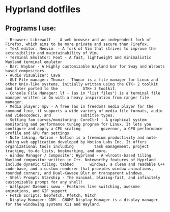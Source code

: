 
# Hyprland dotfiles

## Programs I use:
    - Browser: Librewolf -  A web browser and an independent fork of Firefox, which aims to be more private and secure than Firefox.
    - Text editor: Neovim  - A fork of Vim that strives to improve the extensibility and maintainability of Vim.
    - Terminal Emulator: Foot - A fast, lightweight and minimalistic Wayland terminal emulator
    - Bar: Waybar - A Highly customizable Wayland bar for Sway and Wlroots based compositors.
    - Audio Visualizer: Cava
    - GUI File manager: Thunar - Thunar is a file manager for Linux and other Unix-like systems, initially written using the GTK+ 2 toolkit and later ported to the           GTK+ 3 toolkit.
    - Console File Manager: lf - (as in "list files") is a terminal file manager written in Go with a heavy inspiration from ranger file manager.
    - Media player: mpv - A free (as in freedom) media player for the command line, it supports a wide variety of media file formats, audio and videocodecs, and             subtitle types.
    - Setting fan curves/monitoring: CoreCtrl - A graphical system monitoring and performance tuning program for Linux. It lets you configure and apply a CPU scaling         governor, a GPU performance profile and GPU fan settings
    - Note taking: Notion - Notion is a freemium productivity and note-taking web application developed by Notion Labs Inc. It offers organizational tools including         task management, project tracking, to-do lists, bookmarking, and more.
    - Window Manager / Compositer: Hyprland - A wlroots-based tiling Wayland compositor written in C++. Noteworthy features of Hyprland include dynamic tiling, tabbed       windows, a clean and readable C++ code-base, and a custom renderer that provides window animations, rounded corners, and Dual-Kawase Blur on transparent windows.
    - Shell Prompt: Starship - The minimal, blazing-fast, and infinitely customizable prompt for any shell!
    - Wallpaper Daemon: swww - Features live switching, awesome animations, and GIF support
    - Fetch Scripts: Neofetch, Pfetch, Nitch
    - Display Manager: GDM - GNOME Display Manager is a display manager for the windowing systems X11 and Wayland.
